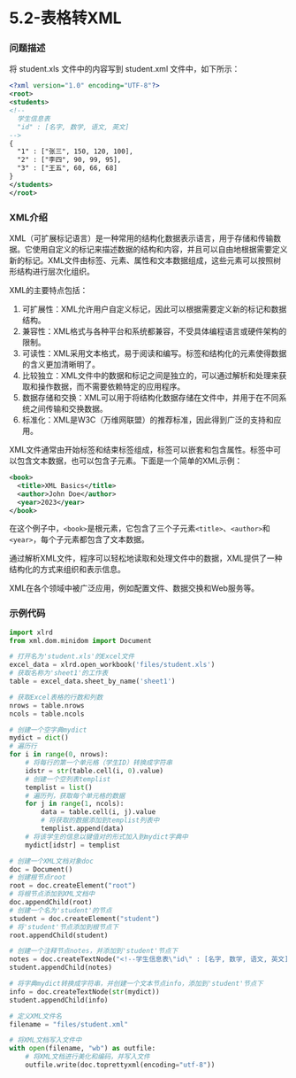 # 5.2-表格转XML

### 问题描述

将 student.xls 文件中的内容写到 student.xml 文件中，如下所示：

```xml
<?xml version="1.0" encoding="UTF-8"?>
<root>
<students>
<!--
  学生信息表
  "id" : [名字, 数学, 语文, 英文]
-->
{
  "1" : ["张三", 150, 120, 100],
  "2" : ["李四", 90, 99, 95],
  "3" : ["王五", 60, 66, 68]
}
</students>
</root>
```

### XML介绍

XML（可扩展标记语言）是一种常用的结构化数据表示语言，用于存储和传输数据。它使用自定义的标记来描述数据的结构和内容，并且可以自由地根据需要定义新的标记。XML文件由标签、元素、属性和文本数据组成，这些元素可以按照树形结构进行层次化组织。

XML的主要特点包括：

1. 可扩展性：XML允许用户自定义标记，因此可以根据需要定义新的标记和数据结构。
2. 兼容性：XML格式与各种平台和系统都兼容，不受具体编程语言或硬件架构的限制。
3. 可读性：XML采用文本格式，易于阅读和编写。标签和结构化的元素使得数据的含义更加清晰明了。
4. 比较独立：XML文件中的数据和标记之间是独立的，可以通过解析和处理来获取和操作数据，而不需要依赖特定的应用程序。
5. 数据存储和交换：XML可以用于将结构化数据存储在文件中，并用于在不同系统之间传输和交换数据。
6. 标准化：XML是W3C（万维网联盟）的推荐标准，因此得到广泛的支持和应用。

XML文件通常由开始标签和结束标签组成，标签可以嵌套和包含属性。标签中可以包含文本数据，也可以包含子元素。下面是一个简单的XML示例：

```xml
<book>
  <title>XML Basics</title>
  <author>John Doe</author>
  <year>2023</year>
</book>
```

在这个例子中，`<book>`是根元素，它包含了三个子元素`<title>`、`<author>`和`<year>`，每个子元素都包含了文本数据。

通过解析XML文件，程序可以轻松地读取和处理文件中的数据，XML提供了一种结构化的方式来组织和表示信息。

XML在各个领域中被广泛应用，例如配置文件、数据交换和Web服务等。

### 示例代码

```python
import xlrd
from xml.dom.minidom import Document

# 打开名为'student.xls'的Excel文件
excel_data = xlrd.open_workbook('files/student.xls')
# 获取名称为'sheet1'的工作表
table = excel_data.sheet_by_name('sheet1')

# 获取Excel表格的行数和列数
nrows = table.nrows
ncols = table.ncols

# 创建一个空字典mydict
mydict = dict()
# 遍历行
for i in range(0, nrows):
    # 将每行的第一个单元格（学生ID）转换成字符串
    idstr = str(table.cell(i, 0).value)
    # 创建一个空列表templist
    templist = list()
    # 遍历列，获取每个单元格的数据
    for j in range(1, ncols):
        data = table.cell(i, j).value
        # 将获取的数据添加到templist列表中
        templist.append(data)
    # 将该学生的信息以键值对的形式加入到mydict字典中
    mydict[idstr] = templist

# 创建一个XML文档对象doc
doc = Document()
# 创建根节点root
root = doc.createElement("root")
# 将根节点添加到XML文档中
doc.appendChild(root)
# 创建一个名为'student'的节点
student = doc.createElement("student")
# 将'student'节点添加到根节点下
root.appendChild(student)

# 创建一个注释节点notes，并添加到'student'节点下
notes = doc.createTextNode("<!--学生信息表\"id\" : [名字, 数学, 语文, 英文]-->")
student.appendChild(notes)

# 将字典mydict转换成字符串，并创建一个文本节点info，添加到'student'节点下
info = doc.createTextNode(str(mydict))
student.appendChild(info)

# 定义XML文件名
filename = "files/student.xml"

# 将XML文档写入文件中
with open(filename, "wb") as outfile:
    # 将XML文档进行美化和编码，并写入文件
    outfile.write(doc.toprettyxml(encoding="utf-8"))
```